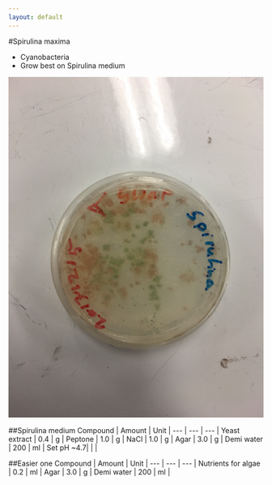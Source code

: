 ```yaml
---
layout: default
---
```


#Spirulina maxima

- Cyanobacteria
- Grow best on Spirulina medium

![Image of spirulina](/images/spirulina.jpg)

##Spirulina medium
Compound | Amount | Unit |
--- | --- | --- |
Yeast extract | 0.4 | g |
Peptone	| 1.0 |	g |
NaCl	| 1.0 |	g |
Agar	| 3.0	| g |
Demi water |	200	| ml |
Set pH ~4.7| | |

##Easier one
Compound | Amount | Unit |
--- | --- | --- |
Nutrients for algae | 0.2 | ml |
Agar | 3.0 | g |
Demi water | 200 | ml |

